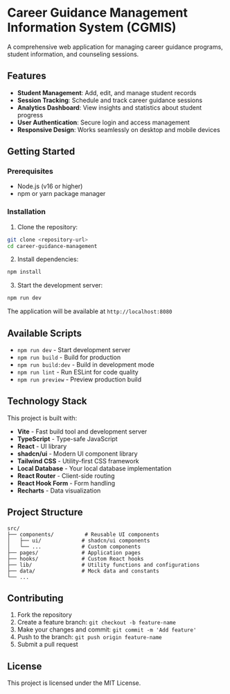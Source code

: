 # Career Guidance Management Information System (CGMIS)

A comprehensive web application for managing career guidance programs, student information, and counseling sessions.

## Features

- **Student Management**: Add, edit, and manage student records
- **Session Tracking**: Schedule and track career guidance sessions
- **Analytics Dashboard**: View insights and statistics about student progress
- **User Authentication**: Secure login and access management
- **Responsive Design**: Works seamlessly on desktop and mobile devices

## Getting Started

### Prerequisites

- Node.js (v16 or higher)
- npm or yarn package manager

### Installation

1. Clone the repository:
```bash
git clone <repository-url>
cd career-guidance-management
```

2. Install dependencies:
```bash
npm install
```

3. Start the development server:
```bash
npm run dev
```

The application will be available at `http://localhost:8080`

## Available Scripts

- `npm run dev` - Start development server
- `npm run build` - Build for production
- `npm run build:dev` - Build in development mode
- `npm run lint` - Run ESLint for code quality
- `npm run preview` - Preview production build

## Technology Stack

This project is built with:

- **Vite** - Fast build tool and development server
- **TypeScript** - Type-safe JavaScript
- **React** - UI library
- **shadcn/ui** - Modern UI component library
- **Tailwind CSS** - Utility-first CSS framework
- **Local Database** - Your local database implementation
- **React Router** - Client-side routing
- **React Hook Form** - Form handling
- **Recharts** - Data visualization

## Project Structure

```
src/
├── components/          # Reusable UI components
│   ├── ui/             # shadcn/ui components
│   └── ...             # Custom components
├── pages/              # Application pages
├── hooks/              # Custom React hooks
├── lib/                # Utility functions and configurations
├── data/               # Mock data and constants
└── ...
```

## Contributing

1. Fork the repository
2. Create a feature branch: `git checkout -b feature-name`
3. Make your changes and commit: `git commit -m 'Add feature'`
4. Push to the branch: `git push origin feature-name`
5. Submit a pull request

## License

This project is licensed under the MIT License.